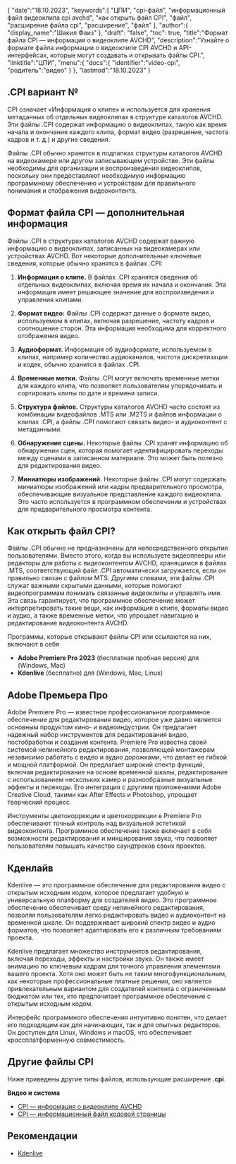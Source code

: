 {
"date":"18.10.2023",
   "keywords":[
"ЦПИ",
"cpi-файл",
"информационный файл видеоклипа cpi avchd",
"как открыть файл CPI",
"файл",
"расширение файла cpi",
"расширение",
"файл"
],
   "author":{
"display_name":"Шакил Фаиз"
},
"draft": "false",
"toc": true,
"title":"Формат файла CPI — информация о видеоклипе AVCHD",
   "description":"Узнайте о формате файла информации о видеоклипе CPI AVCHD и API-интерфейсах, которые могут создавать и открывать файлы CPI.",
"linktitle":"ЦПИ",
   "menu":{
      "docs":{
         "identifier":"video-cpi",
"родитель":"видео"
}
},
"lastmod":"18.10.2023"
}

## .CPI вариант №

CPI означает «Информация о клипе» и используется для хранения метаданных об отдельных видеоклипах в структуре каталогов AVCHD. Эти файлы .CPI содержат информацию о видеоклипах, такую как время начала и окончания каждого клипа, формат видео (разрешение, частота кадров и т. д.) и другие сведения.

Файлы .CPI обычно хранятся в подпапках структуры каталогов AVCHD на видеокамере или другом записывающем устройстве. Эти файлы необходимы для организации и воспроизведения видеоклипов, поскольку они предоставляют необходимую информацию программному обеспечению и устройствам для правильного понимания и отображения видеоконтента.

## Формат файла CPI — дополнительная информация

Файлы .CPI в структурах каталогов AVCHD содержат важную информацию о видеоклипах, записанных на видеокамерах или устройствах AVCHD. Вот некоторые дополнительные ключевые сведения, которые обычно хранятся в файлах .CPI:

1. **Информация о клипе.** В файлах .CPI хранятся сведения об отдельных видеоклипах, включая время их начала и окончания. Эта информация имеет решающее значение для воспроизведения и управления клипами.
    







2. **Формат видео:** Файлы .CPI содержат данные о формате видео, используемом в клипах, включая разрешение, частоту кадров и соотношение сторон. Эта информация необходима для корректного отображения видео.
    







3. **Аудиоформат.** Информация об аудиоформате, используемом в клипах, например количество аудиоканалов, частота дискретизации и кодек, обычно хранится в файлах .CPI.
    







4. **Временные метки.** Файлы .CPI могут включать временные метки для каждого клипа, что позволяет пользователям упорядочивать и сортировать клипы по дате и времени записи.
    







5. **Структура файлов.** Структуры каталогов AVCHD часто состоят из комбинации видеофайлов .MTS или .M2TS и файлов информации о клипах .CPI, а файлы .CPI помогают связать видео- и аудиоконтент с метаданными.
    







6. **Обнаружение сцены.** Некоторые файлы .CPI хранят информацию об обнаружении сцен, которая помогает идентифицировать переходы между сценами в записанном материале. Это может быть полезно для редактирования видео.
    







7. **Миниатюры изображений.** Некоторые файлы .CPI могут содержать миниатюры изображений или кадры предварительного просмотра, обеспечивающие визуальное представление каждого видеоклипа. Это часто используется в программном обеспечении и устройствах для предварительного просмотра контента.
    







## Как открыть файл CPI?

Файлы .CPI обычно не предназначены для непосредственного открытия пользователями. Вместо этого, когда вы используете видеоплееры или редакторы для работы с видеоконтентом AVCHD, хранящимся в файлах .MTS, соответствующий файл .CPI автоматически загружается, если он правильно связан с файлом MTS. Другими словами, эти файлы .CPI служат важными скрытыми данными, которые помогают видеопрограммам понимать связанные видеоклипы и управлять ими. Эта связь гарантирует, что программное обеспечение может интерпретировать такие вещи, как информация о клипе, форматы видео и аудио, а также временные метки, что упрощает навигацию и редактирование видеоконтента AVCHD.

Программы, которые открывают файлы CPI или ссылаются на них, включают в себя

- **Adobe Premiere Pro 2023** (бесплатная пробная версия) для (Windows, Mac)
- **Kdenlive** (бесплатно) для (Windows, Mac, Linux)

## Adobe Премьера Про

Adobe Premiere Pro — известное профессиональное программное обеспечение для редактирования видео, которое уже давно является основным продуктом кино- и видеоиндустрии. Он предлагает надежный набор инструментов для редактирования видео, постобработки и создания контента. Premiere Pro известна своей системой нелинейного редактирования, позволяющей монтажерам независимо работать с видео и аудио дорожками, что делает ее гибкой и мощной платформой. Он предлагает широкий спектр функций, включая редактирование на основе временной шкалы, редактирование с использованием нескольких камер и разнообразные визуальные эффекты и переходы. Его интеграция с другими приложениями Adobe Creative Cloud, такими как After Effects и Photoshop, упрощает творческий процесс.

Инструменты цветокоррекции и цветокоррекции в Premiere Pro обеспечивают точный контроль над визуальной эстетикой видеоконтента. Программное обеспечение также включает в себя возможности редактирования и микширования звука, что позволяет пользователям повышать качество саундтреков своих проектов.

## Кденлайв

Kdenlive — это программное обеспечение для редактирования видео с открытым исходным кодом, которое предлагает удобную и универсальную платформу для создателей видео. Это программное обеспечение обеспечивает среду нелинейного редактирования, позволяя пользователям легко редактировать видео и аудиоконтент на временной шкале. Он поддерживает широкий спектр видео и аудио форматов, что позволяет адаптировать его к различным требованиям проекта.

Kdenlive предлагает множество инструментов редактирования, включая переходы, эффекты и настройки звука. Он также имеет анимацию по ключевым кадрам для точного управления элементами вашего проекта. Хотя оно может быть не таким многофункциональным, как некоторые профессиональные платные решения, оно является привлекательным вариантом для создателей контента с ограниченным бюджетом или тех, кто предпочитает программное обеспечение с открытым исходным кодом.

Интерфейс программного обеспечения интуитивно понятен, что делает его подходящим как для начинающих, так и для опытных редакторов. Он доступен для Linux, Windows и macOS, что обеспечивает кроссплатформенную совместимость.

## Другие файлы CPI

Ниже приведены другие типы файлов, использующие расширение **.cpi**.

**Видео и система**
- [CPI — информация о видеоклипе AVCHD](/ru/video/cpi/)
- [CPI — информационный файл кодовой страницы](/ru/system/cpi/)

## Рекомендации
* [Kdenlive](https://en.wikipedia.org/wiki/Kdenlive)

